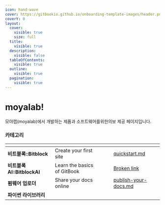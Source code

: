 ```yaml
---
icon: hand-wave
cover: https://gitbookio.github.io/onboarding-template-images/header.png
coverY: 0
layout:
  cover:
    visible: true
    size: full
  title:
    visible: true
  description:
    visible: false
  tableOfContents:
    visible: true
  outline:
    visible: true
  pagination:
    visible: true
---
```


# moyalab!

모야랩(moyalab)에서 개발하는 제품과 소프트웨어를위한의보 제공 페이지입니다.

### 카테고리

<table data-view="cards"><thead><tr><th></th><th></th><th data-hidden data-card-cover data-type="files"></th><th data-hidden></th><th data-hidden data-card-target data-type="content-ref"></th></tr></thead><tbody><tr><td><strong>비트블록::Bitblock</strong></td><td>Create your first site</td><td></td><td></td><td><a href="getting-started/quickstart.md">quickstart.md</a></td></tr><tr><td><strong>비트블록AI::BitblockAI</strong></td><td>Learn the basics of GitBook</td><td></td><td></td><td><a href="broken-reference">Broken link</a></td></tr><tr><td><strong>펌웨어 업로더</strong></td><td>Share your docs online</td><td></td><td></td><td><a href="getting-started/publish-your-docs.md">publish-your-docs.md</a></td></tr><tr><td><strong>파이썬 라이브러리</strong></td><td></td><td></td><td></td><td></td></tr></tbody></table>
